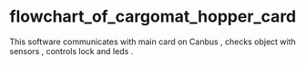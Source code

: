 # flowchart_of_cargomat_hopper_card
This software communicates with main card on Canbus , checks object with sensors , controls lock and leds .
